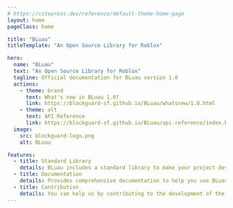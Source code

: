 ```yaml
---
# https://vitepress.dev/reference/default-theme-home-page
layout: home
pageClass: home

title: "BLuau"
titleTemplate: "An Open Source Library for Roblox"

hero:
  name: "BLuau"
  text: "An Open Source Library for Roblox"
  tagline: Official documentation for BLuau version 1.0
  actions:
    - theme: brand
      text: What's new in BLuau 1.0?
      link: https://blockguard-sf.github.io/BLuau/whatsnew/1.0.html
    - theme: alt
      text: API Reference
      link: https://blockguard-sf.github.io/BLuau/api-reference/index.html
  image:
    src: blockguard-logo.png
    alt: BLuau

features:
  - title: Standard Library
    details: BLuau includes a standard library to make your project development easier.
  - title: Documentation
    details: Provides comprehensive documentation to help you use BLuau.
  - title: Contribution
    details: You can help us by contributing to the development of the project.
---
```


